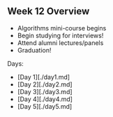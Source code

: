 ## Week 12 Overview
* Algorithms mini-course begins
* Begin studying for interviews!  
* Attend alumni lectures/panels
* Graduation!

Days:
* [Day 1][./day1.md]
* [Day 2][./day2.md]
* [Day 3][./day3.md]
* [Day 4][./day4.md]
* [Day 5][./day5.md]
